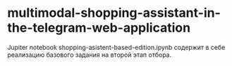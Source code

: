 # multimodal-shopping-assistant-in-the-telegram-web-application
Jupiter notebook shopping-asistent-based-edition.ipynb содержит в себе реализацию базового задания на второй этап отбора.
